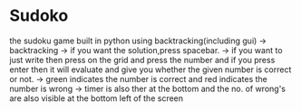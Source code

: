 # Sudoko
the sudoku game built in python using backtracking(including gui)
-> backtracking
-> if you want the solution,press spacebar.
-> if you want to just write then press on the grid and press the number and if you press enter then it will evaluate and give you whether the given number is correct or not.
-> green indicates the number is correct and red indicates the number is wrong
-> timer is also ther at the bottom and the no. of wrong's are also visible at the bottom left of the screen
